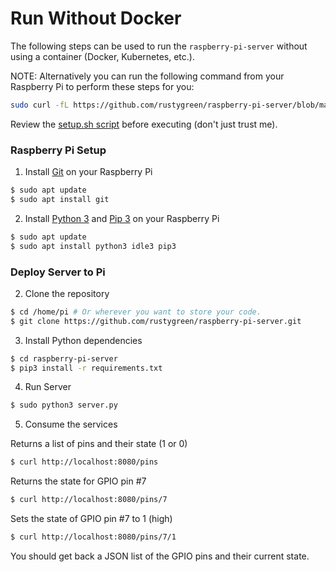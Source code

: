 # Run Without Docker

The following steps can be used to run the `raspberry-pi-server` without using a container (Docker, Kubernetes, etc.).

NOTE: Alternatively you can run the following command from your Raspberry Pi to perform these steps for you:

```bash
sudo curl -fL https://github.com/rustygreen/raspberry-pi-server/blob/main/scripts/setup.sh | sh -
```

Review the [setup.sh script](./scripts/setup.sh) before executing (don't just trust me).

### Raspberry Pi Setup

1. Install [Git](https://git-scm.com/) on your Raspberry Pi

```bash
$ sudo apt update
$ sudo apt install git
```

2. Install [Python 3](https://www.python.org/) and [Pip 3](https://pypi.org/project/pip/) on your Raspberry Pi

```bash
$ sudo apt update
$ sudo apt install python3 idle3 pip3
```

### Deploy Server to Pi

2. Clone the repository

```bash
$ cd /home/pi # Or wherever you want to store your code.
$ git clone https://github.com/rustygreen/raspberry-pi-server.git
```

3. Install Python dependencies

```bash
$ cd raspberry-pi-server
$ pip3 install -r requirements.txt
```

4. Run Server

```bash
$ sudo python3 server.py
```

5. Consume the services

Returns a list of pins and their state (1 or 0)

```bash
$ curl http://localhost:8080/pins
```

Returns the state for GPIO pin #7

```bash
$ curl http://localhost:8080/pins/7
```

Sets the state of GPIO pin #7 to 1 (high)

```bash
$ curl http://localhost:8080/pins/7/1
```

You should get back a JSON list of the GPIO pins and their current state.
